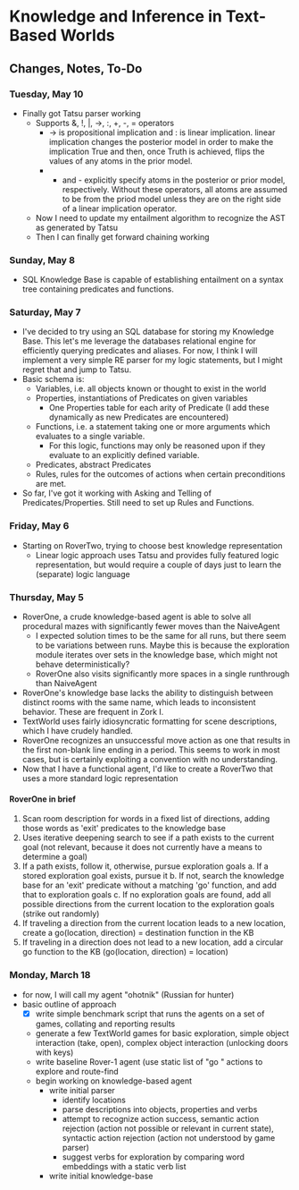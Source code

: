 # Knowledge and Inference in Text-Based Worlds

## Changes, Notes, To-Do

### Tuesday, May 10

- Finally got Tatsu parser working
  - Supports &, !, |, ->, :, +, -, = operators
    - -> is propositional implication and : is linear implication.
      linear implication changes the posterior model in order to make
      the implication True and then, once Truth is achieved, flips the
      values of any atoms in the prior model.
    - + and - explicitly specify atoms in the posterior or prior model,
      respectively. Without these operators, all atoms are assumed to be
      from the priod model unless they are on the right side of a linear
      implication operator.
  - Now I need to update my entailment algorithm to recognize the AST as
    generated by Tatsu
  - Then I can finally get forward chaining working

### Sunday, May 8

- SQL Knowledge Base is capable of establishing entailment on a syntax
  tree containing predicates and functions.

### Saturday, May 7

- I've decided to try using an SQL database for storing my Knowledge
  Base. This let's me leverage the databases relational engine for
  efficiently querying predicates and aliases. For now, I think I will
  implement a very simple RE parser for my logic statements, but I might
  regret that and jump to Tatsu.
- Basic schema is:
  - Variables, i.e. all objects known or thought to exist in the world
  - Properties, instantiations of Predicates on given variables
    - One Properties table for each arity of Predicate (I add these
      dynamically as new Predicates are encountered)
  - Functions, i.e. a statement taking one or more arguments which
    evaluates to a single variable.
      - For this logic, functions may only be reasoned upon if they
        evaluate to an explicitly defined variable.
  - Predicates, abstract Predicates
  - Rules, rules for the outcomes of actions when certain preconditions
    are met.
- So far, I've got it working with Asking and Telling of
  Predicates/Properties. Still need to set up Rules and Functions.

### Friday, May 6

- Starting on RoverTwo, trying to choose best knowledge representation
  - Linear logic approach uses Tatsu and provides fully featured logic
    representation, but would require a couple of days just to learn the
    (separate) logic language

### Thursday, May 5

- RoverOne, a crude knowledge-based agent is able to solve all
  procedural mazes with significantly fewer moves than the NaiveAgent
  - I expected solution times to be the same for all runs, but there
    seem to be variations between runs. Maybe this is because the
    exploration module iterates over sets in the knowledge base, which
    might not behave deterministically?
  - RoverOne also visits significantly more spaces in a single
    runthrough than NaiveAgent
- RoverOne's knowledge base lacks the ability to distinguish between
  distinct rooms with the same name, which leads to inconsistent
  behavior. These are frequent in Zork I.
- TextWorld uses fairly idiosyncratic formatting for scene descriptions,
  which I have crudely handled.
- RoverOne recognizes an unsuccessful move action as one that results in
  the first non-blank line ending in a period. This seems to work in
  most cases, but is certainly exploiting a convention with no
  understanding.
- Now that I have a functional agent, I'd like to create a RoverTwo that
  uses a more standard logic representation

#### RoverOne in brief

1. Scan room description for words in a fixed list of directions, adding
   those words as 'exit' predicates to the knowledge base
2. Uses iterative deepening search to see if a path exists to the
   current goal (not relevant, because it does not currently have a
   means to determine a goal)
3. If a path exists, follow it, otherwise, pursue exploration goals
   a. If a stored exploration goal exists, pursue it
   b. If not, search the knowledge base for an 'exit' predicate without
   a matching 'go' function, and add that to exploration goals
   c. If no exploration goals are found, add all possible directions
   from the current location to the exploration goals (strike out
   randomly)
4. If traveling a direction from the current location leads to a new
   location, create a go(location, direction) = destination function in
   the KB
5. If traveling in a direction does not lead to a new location, add a
   circular go function to the KB (go(location, direction) = location)


### Monday, March 18

- for now, I will call my agent "ohotnik" (Russian for hunter)
- basic outline of approach
  - [x] write simple benchmark script that runs the agents on a set of
    games, collating and reporting results
  - generate a few TextWorld games for basic exploration, simple object
    interaction (take, open), complex object interaction (unlocking
    doors with keys)
  - write baseline Rover-1 agent (use static list of "go <direction>"
    actions to explore and route-find
  - begin working on knowledge-based agent
    - write initial parser
      - identify locations
      - parse descriptions into objects, properties and verbs
      - attempt to recognize action success, semantic action rejection
        (action not possible or relevant in current state), syntactic
        action rejection (action not understood by game parser)
      - suggest verbs for exploration by comparing word embeddings with
        a static verb list
    - write initial knowledge-base 
    

